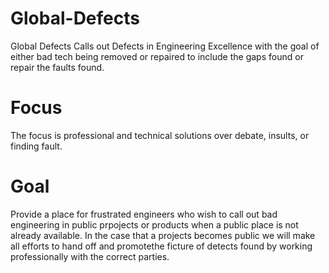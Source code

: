# Global-Defects
Global Defects Calls out Defects in Engineering Excellence with the goal of either bad tech being removed or repaired to include the gaps found or repair the faults found.

# Focus
The focus is professional and technical solutions over debate, insults, or finding fault.

# Goal
Provide a place for frustrated engineers who wish to call out bad engineering in public prpojects or products when a public place is not already available.  In the case that a projects becomes public we will make all efforts to hand off and promotethe ficture of detects found by working professionally with the correct parties.
